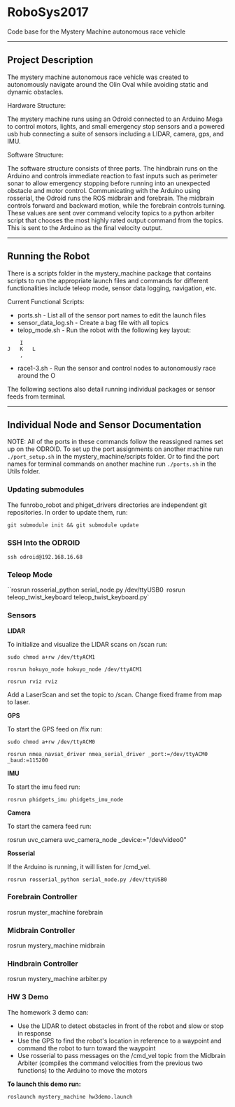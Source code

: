 # RoboSys2017
Code base for the Mystery Machine autonomous race vehicle

---

## Project Description
The mystery machine autonomous race vehicle was created to autonomously navigate around the Olin Oval while avoiding static and dynamic obstacles.

Hardware Structure:

The mystery machine runs using an Odroid connected to an Arduino Mega to control motors, lights, and small emergency stop sensors and a powered usb hub connecting a suite of sensors including a LIDAR, camera, gps, and IMU.

Software Structure:

The software structure consists of three parts.  The hindbrain runs on the Arduino and controls immediate reaction to fast inputs such as perimeter sonar to allow emergency stopping before running into an unexpected obstacle and motor control.  Communicating with the Arduino using rosserial, the Odroid runs the ROS midbrain and forebrain.  The midbrain controls forward and backward motion, while the forebrain controls turning.  These values are sent over command velocity topics to a python arbiter script that chooses the most highly rated output command from the topics.  This is sent to the Arduino as the final velocity output.

---

## Running the Robot
There is a scripts folder in the mystery_machine package that contains scripts to run the appropriate launch files and commands for different functionalities include teleop mode, sensor data logging, navigation, etc. 

Current Functional Scripts:

* ports.sh - List all of the sensor port names to edit the launch files
* sensor_data_log.sh - Create a bag file with all topics
* telop_mode.sh - Run the robot with the following key layout:

```
	I
J	K 	L
	,

```
* race1-3.sh - Run the sensor and control nodes to autonomously race around the O

The following sections also detail running individual packages or sensor feeds from terminal.

---

## Individual Node and Sensor Documentation

NOTE: All of the ports in these commands follow the reassigned names set up on the ODROID.  To set up the port assignments on another machine run `./port_setup.sh` in the mystery_machine/scripts folder. Or to find the port names for terminal commands on another machine run `./ports.sh` in the Utils folder.

### Updating submodules

The funrobo_robot and phiget_drivers directories are independent git repositories. In order to update them, run:

`git submodule init && git submodule update`

### SSH Into the ODROID

`ssh odroid@192.168.16.68`

### Teleop Mode

``rosrun rosserial_python serial_node.py /dev/ttyUSB0`
`rosrun teleop_twist_keyboard teleop_twist_keyboard.py`

### Sensors

**LIDAR**

To initialize and visualize the LIDAR scans on /scan run:

`sudo chmod a+rw /dev/ttyACM1`

`rosrun hokuyo_node hokuyo_node /dev/ttyACM1`

`rosrun rviz rviz`

Add a LaserScan and set the topic to /scan.  Change fixed frame from map to laser.

**GPS**

To start the GPS feed on /fix run:

`sudo chmod a+rw /dev/ttyACM0`

`rosrun nmea_navsat_driver nmea_serial_driver _port:=/dev/ttyACM0 _baud:=115200`

**IMU**

To start the imu feed run:

`rosrun phidgets_imu phidgets_imu_node`

**Camera**

To start the camera feed run:

rosrun uvc_camera uvc_camera_node _device:="/dev/video0"

**Rosserial**

If the Arduino is running, it will listen for /cmd_vel.

`rosrun rosserial_python serial_node.py /dev/ttyUSB0`

### Forebrain Controller
rosrun myster_machine forebrain

### Midbrain Controller
rosrun mystery_machine midbrain

### Hindbrain Controller
rosrun mystery_machine arbiter.py

### HW 3 Demo

The homework 3 demo can:

* Use the LIDAR to detect obstacles in front of the robot and slow or stop in response
* Use the GPS to find the robot's location in reference to a waypoint and command the robot to turn toward the waypoint
* Use rosserial to pass messages on the /cmd_vel topic from the Midbrain Arbiter (compiles the command velocities from the previous two functions) to the Arduino to move the motors

**To launch this demo run:**

`roslaunch mystery_machine hw3demo.launch`